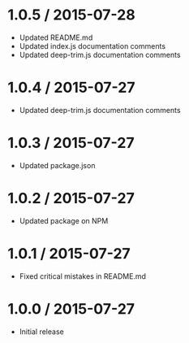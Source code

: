 1.0.5 / 2015-07-28
==================

* Updated README.md
* Updated index.js documentation comments
* Updated deep-trim.js documentation comments

1.0.4 / 2015-07-27
==================

* Updated deep-trim.js documentation comments

1.0.3 / 2015-07-27
==================

* Updated package.json

1.0.2 / 2015-07-27
==================

* Updated package on NPM

1.0.1 / 2015-07-27
==================

* Fixed critical mistakes in README.md

1.0.0 / 2015-07-27
==================

* Initial release